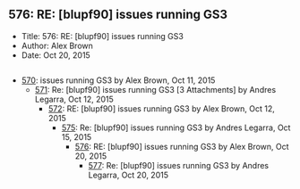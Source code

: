 ## 576: RE: [blupf90] issues running GS3

- Title: 576: RE: [blupf90] issues running GS3
- Author: Alex Brown
- Date: Oct 20, 2015

```

```

- [570](0570.md): issues running GS3 by Alex Brown, Oct 11, 2015
    - [571](0571.md): Re: [blupf90] issues running GS3 [3 Attachments] by Andres Legarra, Oct 12, 2015
        - [572](0572.md): RE: [blupf90] issues running GS3 by Alex Brown, Oct 12, 2015
            - [575](0575.md): Re: [blupf90] issues running GS3 by Andres Legarra, Oct 15, 2015
                - [576](0576.md): RE: [blupf90] issues running GS3 by Alex Brown, Oct 20, 2015
                    - [577](0577.md): Re: [blupf90] issues running GS3 by Andres Legarra, Oct 20, 2015
